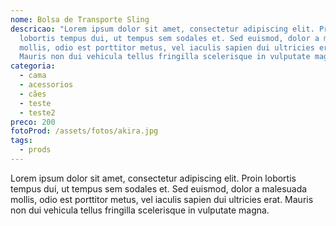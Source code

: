 ```yaml
---
nome: Bolsa de Transporte Sling
descricao: "Lorem ipsum dolor sit amet, consectetur adipiscing elit. Proin
  lobortis tempus dui, ut tempus sem sodales et. Sed euismod, dolor a malesuada
  mollis, odio est porttitor metus, vel iaculis sapien dui ultricies erat.
  Mauris non dui vehicula tellus fringilla scelerisque in vulputate magna. "
categoria:
  - cama
  - acessorios
  - cães
  - teste
  - teste2
preco: 200
fotoProd: /assets/fotos/akira.jpg
tags:
  - prods
---
```

Lorem ipsum dolor sit amet, consectetur adipiscing elit. Proin lobortis tempus dui, ut tempus sem sodales et. Sed euismod, dolor a malesuada mollis, odio est porttitor metus, vel iaculis sapien dui ultricies erat. Mauris non dui vehicula tellus fringilla scelerisque in vulputate magna.